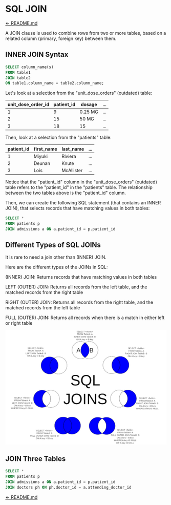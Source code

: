 # SQL JOIN

[← README.md](../README.md)

A JOIN clause is used to combine rows from two or more tables, based on a related column (primary, foreign key) between them.

## INNER JOIN Syntax

```sql
SELECT column_name(s)
FROM table1
JOIN table2
ON table1.column_name = table2.column_name;
```

Let's look at a selection from the "unit_dose_orders" (outdated) table:

| unit_dose_order_id | patient_id | dosage  | ... |
| ------------------ | ---------- | ------- | --- |
| 1                  | 9          | 0.25 MG | ... |
| 2                  | 15         | 50 MG   | ... |
| 3                  | 18         | 15      | ... |

Then, look at a selection from the "patients" table:

|patient_id| first_name| last_name| ...|
|-|-|-|-|
|1| Miyuki| Riviera|...|
|2| Deunan| Knute|...|
|3| Lois| McAllister|...|

Notice that the "patient_id" column in the "unit_dose_orders" (outdated) table refers to the "patient_id" in the "patients" table. The relationship between the two tables above is the "patient_id" column.

Then, we can create the following SQL statement (that contains an INNER JOIN), that selects records that have matching values in both tables:

```sql
SELECT *
FROM patients p
JOIN admissions a ON a.patient_id = p.patient_id
```

## Different Types of SQL JOINs
It is rare to need a join other than (INNER) JOIN.

Here are the different types of the JOINs in SQL:

(INNER) JOIN: Returns records that have matching values in both tables

LEFT (OUTER) JOIN: Returns all records from the left table, and the matched records from the right table

RIGHT (OUTER) JOIN: Returns all records from the right table, and the matched records from the left table

FULL (OUTER) JOIN: Returns all records when there is a match in either left or right table

![alt text](image.jpg)

## JOIN Three Tables

```sql
SELECT * 
FROM patients p 
JOIN admissions a ON a.patient_id = p.patient_id
JOIN doctors ph ON ph.doctor_id = a.attending_doctor_id
```

[← README.md](../README.md)